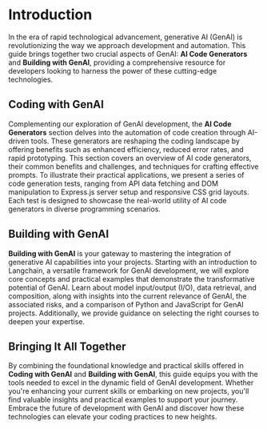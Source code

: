 
# Introduction

In the era of rapid technological advancement, generative AI (GenAI) is revolutionizing the way we approach development and automation. This guide brings together two crucial aspects of GenAI: **AI Code Generators**  and **Building with GenAI**, providing a comprehensive resource for developers looking to harness the power of these cutting-edge technologies.


## Coding with GenAI

Complementing our exploration of GenAI development, the **AI Code Generators** section delves into the automation of code creation through AI-driven tools. These generators are reshaping the coding landscape by offering benefits such as enhanced efficiency, reduced error rates, and rapid prototyping. This section covers an overview of AI code generators, their common benefits and challenges, and techniques for crafting effective prompts. To illustrate their practical applications, we present a series of code generation tests, ranging from API data fetching and DOM manipulation to Express.js server setup and responsive CSS grid layouts. Each test is designed to showcase the real-world utility of AI code generators in diverse programming scenarios.


## Building with GenAI

**Building with GenAI** is your gateway to mastering the integration of generative AI capabilities into your projects. Starting with an introduction to Langchain, a versatile framework for GenAI development, we will explore core concepts and practical examples that demonstrate the transformative potential of GenAI. Learn about model input/output (I/O), data retrieval, and composition, along with insights into the current relevance of GenAI, the associated risks, and a comparison of Python and JavaScript for GenAI projects. Additionally, we provide guidance on selecting the right courses to deepen your expertise.


## Bringing It All Together

By combining the foundational knowledge and practical skills offered in **Coding with GenAI**  and **Building with GenAI**, this guide equips you with the tools needed to excel in the dynamic field of GenAI development. Whether you're enhancing your current skills or embarking on new projects, you'll find valuable insights and practical examples to support your journey. Embrace the future of development with GenAI and discover how these technologies can elevate your coding practices to new heights.

